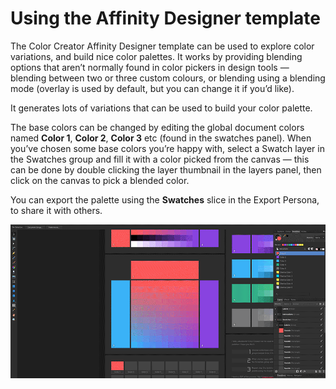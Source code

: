 # Using the Affinity Designer template

The Color Creator Affinity Designer template can be used to explore color variations, and build nice color palettes. It works by providing blending options that aren’t normally found in color pickers in design tools — blending between two or three custom colours, or blending using a blending mode (overlay is used by default, but you can change it if you’d like).

It generates lots of variations that can be used to build your color palette.

The base colors can be changed by editing the global document colors named __Color 1__, __Color 2__, __Color 3__ etc (found in the swatches panel). When you’ve chosen some base colors you’re happy with, select a Swatch layer in the Swatches group and fill it with a color picked from the canvas — this can be done by double clicking the layer thumbnail in the layers panel, then click on the canvas to pick a blended color.

You can export the palette using the __Swatches__ slice in the Export Persona, to share it with others.

![](Images/affinitydesigner-use.gif)
